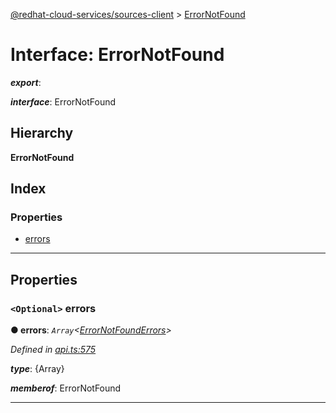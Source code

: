 [@redhat-cloud-services/sources-client](../README.md) > [ErrorNotFound](../interfaces/errornotfound.md)

# Interface: ErrorNotFound

*__export__*: 

*__interface__*: ErrorNotFound

## Hierarchy

**ErrorNotFound**

## Index

### Properties

* [errors](errornotfound.md#errors)

---

## Properties

<a id="errors"></a>

### `<Optional>` errors

**● errors**: *`Array`<[ErrorNotFoundErrors](errornotfounderrors.md)>*

*Defined in [api.ts:575](https://github.com/karelhala/javascript-clients/blob/master/packages/sources/api.ts#L575)*

*__type__*: {Array}

*__memberof__*: ErrorNotFound

___

